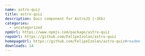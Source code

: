 ```yaml
---
name: astro-quiz
title: astro-quiz
description: Quiz component for AstroJS (~3kb)
categories:
  - uncategorized
npmUrl: https://www.npmjs.com/package/astro-quiz
repoUrl: https://github.com/FelipeIzolan/astro-quiz
homepageUrl: https://github.com/FelipeIzolan/astro-quiz#readme
downloads: 14
---
```

